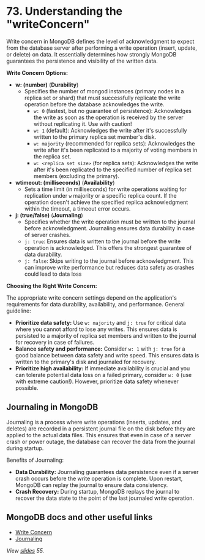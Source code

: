 # 73. Understanding the "writeConcern"

Write concern in MongoDB defines the level of acknowledgment to expect from the database server after performing a write operation (insert, update, or delete) on data. It essentially determines how strongly MongoDB guarantees the persistence and visibility of the written data.

**Write Concern Options:**

- **w: (number)** (**Durability**)
  - Specifies the number of mongod instances (primary nodes in a replica set or shard) that must successfully replicate the write operation before the database acknowledges the write.
    - `w: 0` (fastest, but no guarantee of persistence): Acknowledges the write as soon as the operation is received by the server without replicating it. Use with caution!
    - `w: 1` (default): Acknowledges the write after it's successfully written to the primary replica set member's disk.
    - `w: majority` (recommended for replica sets): Acknowledges the write after it's been replicated to a majority of voting members in the replica set.
    - `w: <replica set size>` (for replica sets): Acknowledges the write after it's been replicated to the specified number of replica set members (excluding the primary).
- **wtimeout: (milliseconds)** (**Availability**)
  - Sets a time limit (in milliseconds) for write operations waiting for replication under `w` majority or a specific replica count. If the operation doesn't achieve the specified replica acknowledgment within the timeout, a timeout error occurs.
- **j: (true/false)** (**Journaling**)
  - Specifies whether the write operation must be written to the journal before acknowledgment. Journaling ensures data durability in case of server crashes.
  - `j: true`: Ensures data is written to the journal before the write operation is acknowledged. This offers the strongest guarantee of data durability.
  - `j: false`: Skips writing to the journal before acknowledgment. This can improve write performance but reduces data safety as crashes could lead to data loss

**Choosing the Right Write Concern:**

The appropriate write concern settings depend on the application's requirements for data durability, availability, and performance. General guideline:

- **Prioritize data safety:** Use `w: majority` and `j: true` for critical data where you cannot afford to lose any writes. This ensures data is persisted to a majority of replica set members and written to the journal for recovery in case of failures.
- **Balance safety and performance:** Consider `w: 1` with `j: true` for a good balance between data safety and write speed. This ensures data is written to the primary's disk and journaled for recovery.
- **Prioritize high availability:** If immediate availability is crucial and you can tolerate potential data loss on a failed primary, consider `w: 0` (use with extreme caution!). However, prioritize data safety whenever possible.

## Journaling in MongoDB

Journaling is a process where write operations (inserts, updates, and deletes) are recorded in a persistent journal file on the disk before they are applied to the actual data files. This ensures that even in case of a server crash or power outage, the database can recover the data from the journal during startup.

Benefits of Journaling:

- **Data Durability:** Journaling guarantees data persistence even if a server crash occurs before the write operation is complete. Upon restart, MongoDB can replay the journal to ensure data consistency.
- **Crash Recovery:** During startup, MongoDB replays the journal to recover the data state to the point of the last journaled write operation.

## MongoDB docs and other useful links

- [Write Concern](https://www.mongodb.com/docs/manual/reference/write-concern/)
- [Journaling](https://www.mongodb.com/docs/manual/core/journaling/)

_View [slides](../slides.pdf) 55._
